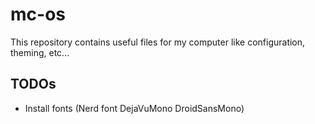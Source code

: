 # mc-os

This repository contains useful files for my computer like configuration, theming, etc...

## TODOs

- Install fonts (Nerd font DejaVuMono DroidSansMono)
